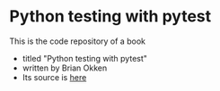 # Python testing with pytest

This is the code repository of a book 
* titled "Python testing with pytest" 
* written by Brian Okken
* Its source is [here](https://pragprog.com/book/bopytest/python-testing-with-pytest)



